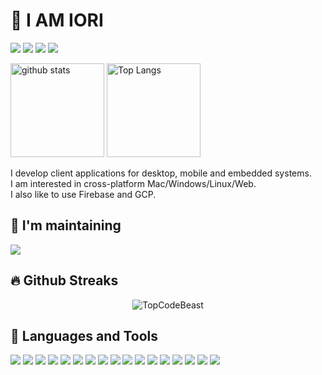 # 📛 I AM IORI

[![](https://img.shields.io/badge/-Twitter-000?style=flat&logo=twitter)](https://twitter.com/iori_eth)
[![](https://img.shields.io/badge/-Zenn-000?style=flat&logo=zenn)](https://zenn.dev/ioridev)
[![](https://img.shields.io/badge/-Medium-000?style=flat&logo=medium)](https://medium.com/@iori.eth)
[![](https://img.shields.io/badge/-Note-000?style=flat&logo=note)](https://note.com/ioridev)
  
<p align="left"> 
  <img alt="github stats" height="150px" src="https://github-readme-stats.vercel.app/api?username=ioridev&count_private=true&show_icons=true&show_icons=true&theme=solarized-dark" />
  <img alt="Top Langs" height="150px" src="https://github-readme-stats.vercel.app/api/top-langs/?username=ioridev&layout=compact&count_private=true&show_icons=true&theme=solarized-dark&hide=cmake,ruby,html,c" />
</p>

 
I develop client applications for desktop, mobile and embedded systems.  
I am interested in cross-platform Mac/Windows/Linux/Web.  
I also like to use Firebase and GCP.
  
## 🔧 I'm maintaining
[![](https://github-readme-stats.vercel.app/api/pin?username=ioridev&theme=solarized-dark&repo=flutter_applovin_max)](https://github.com/ioridev/flutter_applovin_max)


## 🔥 Github Streaks 
<p align="center"><img src="https://github-readme-streak-stats.herokuapp.com/?user=ioridev&theme=black-ice&hide_border=true&stroke=0000&background=0D1117&ring=e05397&fire=e05397&currStreakLabel=e05397" alt="TopCodeBeast" /></p>


## 🧰  Languages and Tools
[![](https://img.shields.io/badge/-Flutter-000?style=flat&logo=flutter)]()
[![](https://img.shields.io/badge/-Dart-000?style=flat&logo=dart)]()
[![](https://img.shields.io/badge/-React-000?style=flat&logo=React)]()
[![](https://img.shields.io/badge/-TypeScript-000?style=flat&logo=TypeScript)]()
[![](https://img.shields.io/badge/-Go-000?style=flat&logo=go)]()
[![](https://img.shields.io/badge/-Rust-000?style=flat&logo=Rust)]()
[![](https://img.shields.io/badge/-Docker-000?style=flat&logo=docker)]()
[![](https://img.shields.io/badge/-GCP-000?style=flat&logo=google-cloud)]()
[![](https://img.shields.io/badge/-Firebase-000?style=flat&logo=firebase)]()
[![](https://img.shields.io/badge/-GitHub_Actions-000?style=flat&logo=github-actions)]()
[![](https://img.shields.io/badge/-Ubuntu-000?style=flat&logo=ubuntu)]()
[![](https://img.shields.io/badge/-ArchLinux-000?style=flat&logo=ArchLinux)]()
[![](https://img.shields.io/badge/-MicrosoftAzure-000?style=flat&logo=microsoftazure)]()
[![](https://img.shields.io/badge/-Android-000?style=flat&logo=Android)]()
[![](https://img.shields.io/badge/-iPhone-000?style=flat&logo=ios)]()
[![](https://img.shields.io/badge/-WebAssembly-000?style=flat&logo=WebAssembly)]()
[![](https://img.shields.io/badge/-Python-000?style=flat&logo=Python)]()
